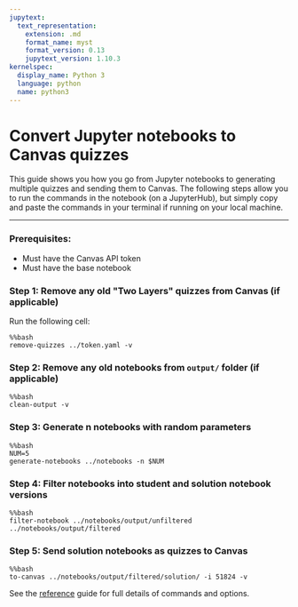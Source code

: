 ```yaml
---
jupytext:
  text_representation:
    extension: .md
    format_name: myst
    format_version: 0.13
    jupytext_version: 1.10.3
kernelspec:
  display_name: Python 3
  language: python
  name: python3
---
```


# Convert Jupyter notebooks to Canvas quizzes
This guide shows you how you go from Jupyter notebooks to generating multiple quizzes and sending them to Canvas. The following steps allow you to run the commands in the notebook (on a JupyterHub), but simply copy and paste the commands in your terminal if running on your local machine.
***
### Prerequisites:
- Must have the Canvas API token
- Must have the base notebook

### Step 1: Remove any old "Two Layers" quizzes from Canvas (if applicable)
Run the following cell:

```{code-cell} ipython3
%%bash
remove-quizzes ../token.yaml -v
```

### Step 2: Remove any old notebooks from `output/` folder (if applicable)

```{code-cell} ipython3
%%bash
clean-output -v
```

### Step 3: Generate **n** notebooks with random parameters

```{code-cell} ipython3
%%bash
NUM=5
generate-notebooks ../notebooks -n $NUM
```

### Step 4: Filter notebooks into student and solution notebook versions

```{code-cell} ipython3
%%bash
filter-notebook ../notebooks/output/unfiltered ../notebooks/output/filtered
```

### Step 5: Send solution notebooks as quizzes to Canvas

```{code-cell} ipython3
%%bash
to-canvas ../notebooks/output/filtered/solution/ -i 51824 -v  
```

See the [reference](reference.ipynb) guide for full details of commands and options.
